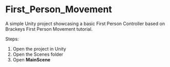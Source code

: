 # First_Person_Movement
A simple Unity project showcasing a basic First Person Controller based on Brackeys First Person Movement tutorial.

Steps:
1. Open the project in Unity
2. Open the Scenes folder
3. Open **MainScene**
